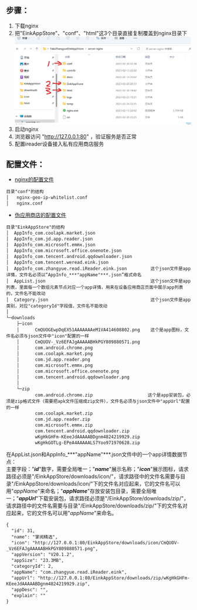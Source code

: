 ## 步骤：  
1. 下载nginx  
2. 把"EinkAppStore"、"conf"、"html"这3个目录直接复制覆盖到nginx目录下  
![nginx目录结构](/docs/jietu/nginx目录结构.png)
3. 启动nginx  
4. 浏览器访问 "http://127.0.0.1:80" ，验证服务是否正常  
5. 配置ireader设备接入私有应用商店服务  


## 配置文件：  
- [nginx的配置文件](/server-nginx/conf/)  
```
目录"conf"的结构
│   nginx-geo-ip-whitelist.conf
│   nginx.conf
```

- [伪应用商店的配置文件](/server-nginx/EinkAppStore/)
```
目录"EinkAppStore"的结构
│  AppInfo_com.coolapk.market.json
│  AppInfo_com.jd.app.reader.json
│  AppInfo_com.microsoft.emmx.json
│  AppInfo_com.microsoft.office.onenote.json
│  AppInfo_com.tencent.android.qqdownloader.json
│  AppInfo_com.tencent.weread.eink.json
│  AppInfo_com.zhangyue.read.iReader.eink.json         这个json文件是app详情，文件名必须以“AppInfo_***"appName"***.json”格式命名
│  AppList.json                                        这个json文件是app列表，里面每一个数组元素节点对应一个app详情，用来在设备应用商店页面中展示app列表的，文件名不能改动
│  Category.json                                       这个json文件是app类别，对应"categoryId"字段值，文件名不能改动
│
└─downloads
    ├─icon
    │      CmQUOGEwpDqEX51AAAAAAAeM1VA414608802.png    这个是app图标，文件名必须与json文件中"icon"配置的一样
    │      CmQUOV-_Vz6EFAJgAAAAABHkPGY809880571.png
    │      com.android.chrome.png
    │      com.coolapk.market.png
    │      com.jd.app.reader.png
    │      com.microsoft.emmx.png
    │      com.microsoft.office.onenote.png
    │      com.tencent.android.qqdownloader.png
    │
    └─zip
           com.android.chrome.zip                     这个是app安装包，必须是zip格式文件（需要把apk文件压缩成zip文件），文件名必须与json文件中"appUrl"配置的一样
           com.coolapk.market.zip
           com.jd.app.reader.zip
           com.microsoft.emmx.zip
           com.tencent.android.qqdownloader.zip
           wKgHkGHFm-KEeeJdAAAAABDgnm4824219929.zip
           wKgHkGOTLg-EPeA4AAAAALS7Yoo971970628.zip
```

在AppList.json和AppInfo_\*\*\*"appName"\*\*\*.json文件中的一个app详情数据节点：  
主要字段："***id***"数字，需要全局唯一；"***name***"展示名称；"***icon***"展示图标，请求路径必须是"/EinkAppStore/downloads/icon/"，请求路径中的文件名需要与目录"/EinkAppStore/downloads/icon/"下的文件名对应起来，它的文件名可以用"*appName*"来命名；"***appName***"存放安装包目录，需要全局唯一；"***appUrl***"下载安装包，请求路径必须是"/EinkAppStore/downloads/zip/"，请求路径中的文件名需要与目录"/EinkAppStore/downloads/zip/"下的文件名对应起来，它的文件名可以用"*appName*"来命名。  
```
{
  "id": 31,
  "name": "掌阅精选",
  "icon": "http://127.0.0.1:80/EinkAppStore/downloads/icon/CmQUOV-_Vz6EFAJgAAAAABHkPGY809880571.png",
  "appVersion": "V20.1.2",
  "appSize": "23.3MB",
  "categoryId": 2,
  "appName": "com.zhangyue.read.iReader.eink",
  "appUrl": "http://127.0.0.1:80/EinkAppStore/downloads/zip/wKgHkGHFm-KEeeJdAAAAABDgnm4824219929.zip",
  "appDesc": "",
  "explain": ""
}
```  
